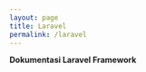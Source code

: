 ```yaml
---
layout: page
title: Laravel
permalink: /laravel
---
```


<p><b>Dokumentasi Laravel Framework</b></p>
